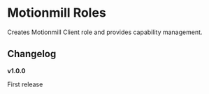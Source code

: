 Motionmill Roles
================

Creates Motionmill Client role and provides capability management.

Changelog
---------

__v1.0.0__

First release
